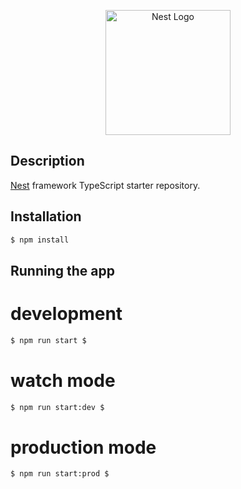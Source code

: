 <p align="center">
  <a href="http://nestjs.com/" target="blank"><img src="https://nestjs.com/img/logo-small.svg" width="200" alt="Nest Logo" /></a>
</p>

## Description
[Nest](https://github.com/nestjs/nest) framework TypeScript starter repository.

## Installation
```bash
$ npm install
```
## Running the app
# development
```bash
$ npm run start $
```

# watch mode
```bash 
$ npm run start:dev $
```

# production mode
```bash 
$ npm run start:prod $
```